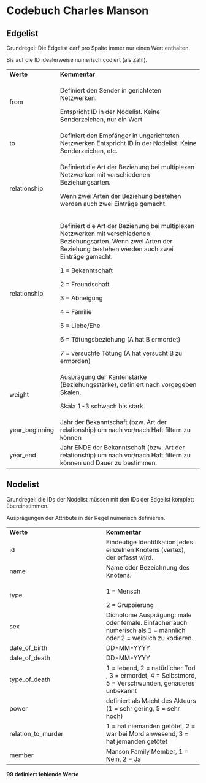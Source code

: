<h1> Codebuch Charles Manson </h1>

<h2> Edgelist </h2>
Grundregel: Die Edgelist darf pro Spalte immer nur einen Wert enthalten. 
<p>Bis auf die ID idealerweise numerisch codiert (als Zahl).</p>
<table>  
<tr>         
    <td><b>Werte</b></td>  
    <td><b>Kommentar</b></td> 
</tr>
<tr>
    <td>
    from
    </td>
    <td>
    <p>Definiert den Sender in gerichteten Netzwerken.</p> Entspricht ID in der Nodelist. Keine Sonderzeichen, nur ein Wort
    </td>
</tr>
<tr>
    <td>
    to
    </td>
    <td>
 	<p>Definiert den Empfänger in ungerichteten Netzwerken.Entspricht ID in der Nodelist. Keine Sonderzeichen, etc. 
    </td>
</tr>
<tr>
    <td>
    relationship
    </td>
    <td>
Definiert die Art der Beziehung bei multiplexen Netzwerken mit verschiedenen Beziehungsarten. <p>Wenn zwei Arten der Beziehung bestehen werden auch zwei Einträge gemacht.</p>
    </td>
</tr>
<tr>
    <td>
    relationship
    </td>
    <td>
<p>Definiert die Art der Beziehung bei multiplexen Netzwerken mit verschiedenen Beziehungsarten. Wenn zwei Arten der Beziehung bestehen werden auch zwei Einträge gemacht.</p>
  <p> 1 = Bekanntschaft </p> <p> 2 = Freundschaft </p> <p>3 = Abneigung</p> <p> 4 = Familie</p> <p>5 = Liebe/Ehe</p> <p>6 = Tötungsbeziehung (A hat B ermordet)</p> <p>7 = versuchte Tötung (A hat versucht B zu ermorden)</p>
   </td>
</tr>
<tr>
    <td>
    weight
    </td>
    <td>
	Ausprägung der Kantenstärke (Beziehungsstärke), definiert nach vorgegeben Skalen. <p>Skala 1-3 schwach bis stark </p>
   </td>
</tr>
<tr>
    <td>
    year_beginning
    </td>
    <td>
	Jahr der Bekanntschaft (bzw. Art der relationship) um nach vor/nach Haft filtern zu können
   </td>
</tr>
<tr>
    <td>
    year_end
    </td>
    <td>
	Jahr ENDE der Bekanntschaft (bzw. Art der relationship) um nach vor/nach Haft filtern zu können und Dauer zu bestimmen.
   </td>
</tr>
</table>






<h2> Nodelist </h2>
Grundregel: die IDs der Nodelist müssen mit den IDs der Edgelist komplett übereinstimmen. 
<p>Ausprägungen der Attribute in der Regel numerisch definieren. </p>

<table>  
<colgroup>   
    <col width="50%">  
    <col width="50%">
</colgroup>
<tr>         
    <td><b>Werte</b></td>  
    <td><b>Kommentar</b></td> 
</tr>
<tr>
    <td>
    id	
    </td>
    <td>
    Eindeutige Identifikation jedes einzelnen Knotens (vertex), der erfasst wird.  
    </td>
</tr>
<tr>
    <td>
    name
    </td>
    <td>
	Name oder Bezeichnung des Knotens. 
    </td>
</tr>
<tr>
    <td>
    type
    </td>
    <td>
	<p>1 = Mensch</p> 2 = Gruppierung
    </td>
</tr>
<tr>
    <td>
    sex
    </td>
    <td>
		Dichotome Ausprägung: male oder female. Einfacher auch numerisch als 1 = männlich oder 2 =  weiblich zu kodieren.
   </td>
</tr>
<tr>
    <td>
    date_of_birth
    </td>
    <td>
	DD-MM-YYYY
   </td>
</tr>
<tr>
    <td>
    date_of_death
    </td>
    <td>
	DD-MM-YYYY
   </td>
</tr>
<tr>
    <td>
    type_of_death
    </td>
    <td>
	1 = lebend, 2 = natürlicher Tod , 3 = ermordet, 4 = Selbstmord, 5 = Verschwunden, genaueres unbekannt    </td>
</tr>
<tr>
    <td>
    power
    </td>
    <td>
	definiert als Macht des Akteurs (1 = sehr gering, 5 = sehr hoch)
</tr>
<tr>
    <td>
    relation_to_murder
    </td>
    <td>
	1 = hat niemanden getötet, 2 = war bei Mord anwesend, 3 = hat jemanden getötet
</tr>
<tr>
    <td>
    member
    </td>
    <td>
	Manson Family Member, 1 = Nein, 2 = Ja
</tr>
</table>

	
<b>99	definiert fehlende Werte</b>
